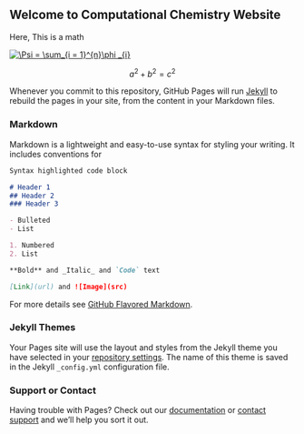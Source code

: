## Welcome to Computational Chemistry Website

Here, 
This is a math

<a href="https://www.codecogs.com/eqnedit.php?latex=\Psi&space;=&space;\sum_{i&space;=&space;1}^{n}\phi&space;_{i}" target="_blank"><img src="https://latex.codecogs.com/gif.latex?\Psi&space;=&space;\sum_{i&space;=&space;1}^{n}\phi&space;_{i}" title="\Psi = \sum_{i = 1}^{n}\phi _{i}" /></a>


```math
a^2+b^2=c^2
```


Whenever you commit to this repository, GitHub Pages will run [Jekyll](https://jekyllrb.com/) to rebuild the pages in your site, from the content in your Markdown files.

### Markdown

Markdown is a lightweight and easy-to-use syntax for styling your writing. It includes conventions for

```markdown
Syntax highlighted code block

# Header 1
## Header 2
### Header 3

- Bulleted
- List

1. Numbered
2. List

**Bold** and _Italic_ and `Code` text

[Link](url) and ![Image](src)
```

For more details see [GitHub Flavored Markdown](https://guides.github.com/features/mastering-markdown/).

### Jekyll Themes

Your Pages site will use the layout and styles from the Jekyll theme you have selected in your [repository settings](https://github.com/mirzanejad/compchem/settings). The name of this theme is saved in the Jekyll `_config.yml` configuration file.

### Support or Contact

Having trouble with Pages? Check out our [documentation](https://docs.github.com/categories/github-pages-basics/) or [contact support](https://support.github.com/contact) and we’ll help you sort it out.

